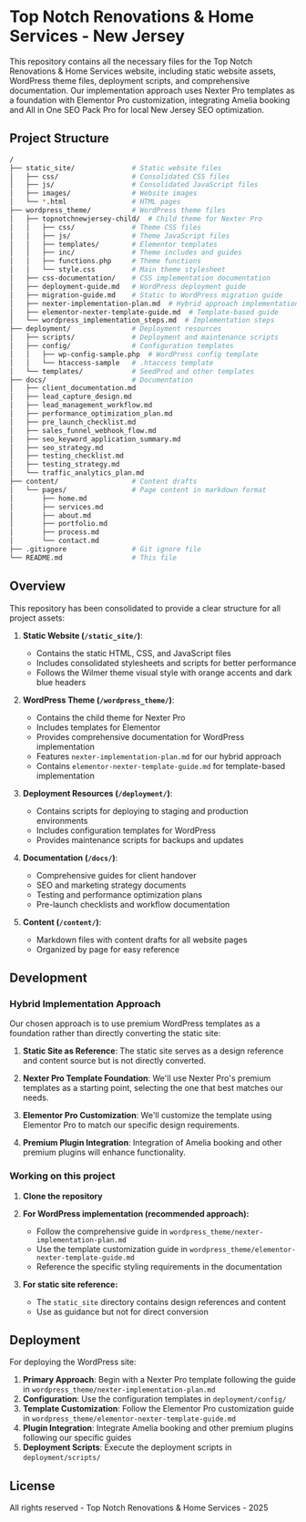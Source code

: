 # Top Notch Renovations & Home Services - New Jersey

This repository contains all the necessary files for the Top Notch Renovations & Home Services website, including static website assets, WordPress theme files, deployment scripts, and comprehensive documentation. Our implementation approach uses Nexter Pro templates as a foundation with Elementor Pro customization, integrating Amelia booking and All in One SEO Pack Pro for local New Jersey SEO optimization.

## Project Structure

```bash
/
├── static_site/              # Static website files
│   ├── css/                  # Consolidated CSS files
│   ├── js/                   # Consolidated JavaScript files
│   ├── images/               # Website images
│   └── *.html                # HTML pages
├── wordpress_theme/          # WordPress theme files
│   ├── topnotchnewjersey-child/  # Child theme for Nexter Pro
│   │   ├── css/              # Theme CSS files
│   │   ├── js/               # Theme JavaScript files
│   │   ├── templates/        # Elementor templates
│   │   ├── inc/              # Theme includes and guides
│   │   ├── functions.php     # Theme functions
│   │   └── style.css         # Main theme stylesheet
│   ├── css-documentation/    # CSS implementation documentation
│   ├── deployment-guide.md   # WordPress deployment guide
│   ├── migration-guide.md    # Static to WordPress migration guide
│   ├── nexter-implementation-plan.md  # Hybrid approach implementation plan
│   ├── elementor-nexter-template-guide.md  # Template-based guide
│   └── wordpress_implementation_steps.md  # Implementation steps
├── deployment/               # Deployment resources
│   ├── scripts/              # Deployment and maintenance scripts
│   ├── config/               # Configuration templates
│   │   ├── wp-config-sample.php  # WordPress config template
│   │   └── htaccess-sample   # .htaccess template
│   └── templates/            # SeedProd and other templates
├── docs/                     # Documentation
│   ├── client_documentation.md
│   ├── lead_capture_design.md
│   ├── lead_management_workflow.md
│   ├── performance_optimization_plan.md
│   ├── pre_launch_checklist.md
│   ├── sales_funnel_webhook_flow.md
│   ├── seo_keyword_application_summary.md
│   ├── seo_strategy.md
│   ├── testing_checklist.md
│   ├── testing_strategy.md
│   └── traffic_analytics_plan.md
├── content/                  # Content drafts
│   └── pages/                # Page content in markdown format
│       ├── home.md
│       ├── services.md
│       ├── about.md
│       ├── portfolio.md
│       ├── process.md
│       └── contact.md
├── .gitignore                # Git ignore file
└── README.md                 # This file
```

## Overview

This repository has been consolidated to provide a clear structure for all project assets:

1. **Static Website (`/static_site/`)**:  
   - Contains the static HTML, CSS, and JavaScript files  
   - Includes consolidated stylesheets and scripts for better performance  
   - Follows the Wilmer theme visual style with orange accents and dark blue headers

2. **WordPress Theme (`/wordpress_theme/`)**:  
   - Contains the child theme for Nexter Pro  
   - Includes templates for Elementor  
   - Provides comprehensive documentation for WordPress implementation  
   - Features `nexter-implementation-plan.md` for our hybrid approach  
   - Contains `elementor-nexter-template-guide.md` for template-based implementation

3. **Deployment Resources (`/deployment/`)**:  
   - Contains scripts for deploying to staging and production environments  
   - Includes configuration templates for WordPress  
   - Provides maintenance scripts for backups and updates

4. **Documentation (`/docs/`)**:  
   - Comprehensive guides for client handover  
   - SEO and marketing strategy documents  
   - Testing and performance optimization plans  
   - Pre-launch checklists and workflow documentation

5. **Content (`/content/`)**:  
   - Markdown files with content drafts for all website pages  
   - Organized by page for easy reference

## Development

### Hybrid Implementation Approach

Our chosen approach is to use premium WordPress templates as a foundation rather than directly converting the static site:

1. **Static Site as Reference**: The static site serves as a design reference and content source but is not directly converted.

2. **Nexter Pro Template Foundation**: We'll use Nexter Pro's premium templates as a starting point, selecting the one that best matches our needs.

3. **Elementor Pro Customization**: We'll customize the template using Elementor Pro to match our specific design requirements.

4. **Premium Plugin Integration**: Integration of Amelia booking and other premium plugins will enhance functionality.

### Working on this project

1. **Clone the repository**

2. **For WordPress implementation (recommended approach):**
   - Follow the comprehensive guide in `wordpress_theme/nexter-implementation-plan.md`
   - Use the template customization guide in `wordpress_theme/elementor-nexter-template-guide.md`
   - Reference the specific styling requirements in the documentation

3. **For static site reference:**
   - The `static_site` directory contains design references and content
   - Use as guidance but not for direct conversion

## Deployment

For deploying the WordPress site:

1. **Primary Approach**: Begin with a Nexter Pro template following the guide in `wordpress_theme/nexter-implementation-plan.md`
2. **Configuration**: Use the configuration templates in `deployment/config/`
3. **Template Customization**: Follow the Elementor Pro customization guide in `wordpress_theme/elementor-nexter-template-guide.md`
4. **Plugin Integration**: Integrate Amelia booking and other premium plugins following our specific guides
5. **Deployment Scripts**: Execute the deployment scripts in `deployment/scripts/`

## License

All rights reserved - Top Notch Renovations & Home Services - 2025

